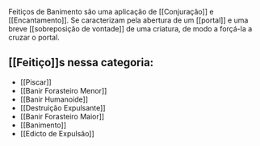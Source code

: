 Feitiços de Banimento são uma aplicação de [[Conjuração]] e [[Encantamento]]. Se caracterizam pela abertura de um [[portal]] e uma breve [[sobreposição de vontade]] de uma criatura, de modo a forçá-la a cruzar o portal.

## [[Feitiço]]s nessa categoria:
- [[Piscar]]
- [[Banir Forasteiro Menor]]
- [[Banir Humanoide]]
- [[Destruição Expulsante]]
- [[Banir Forasteiro Maior]]
- [[Banimento]]
- [[Edicto de Expulsão]]